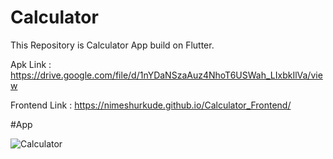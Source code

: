 # Calculator

This Repository is Calculator App build on Flutter.

Apk Link : https://drive.google.com/file/d/1nYDaNSzaAuz4NhoT6USWah_LIxbkIlVa/view

Frontend Link : https://nimeshurkude.github.io/Calculator_Frontend/

#App

![Calculator](https://user-images.githubusercontent.com/112500211/222974000-e5103cc7-60ae-436a-916d-d4229cbd9b7c.jpeg)